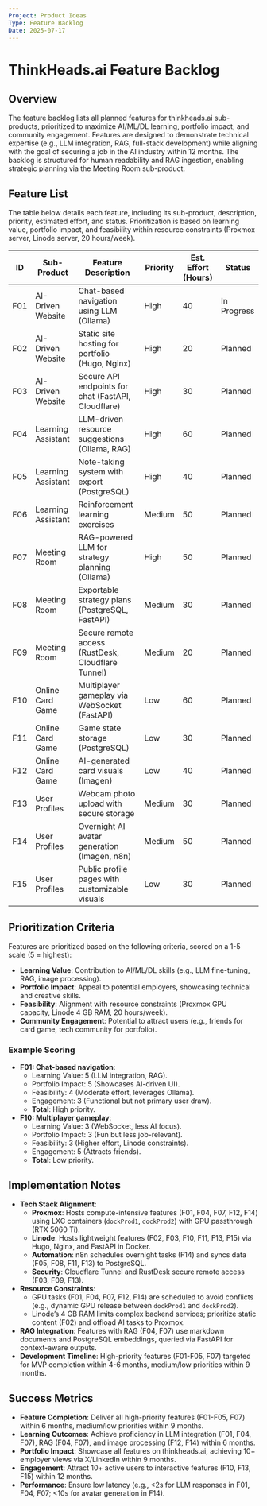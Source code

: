 ```yaml
---
Project: Product Ideas
Type: Feature Backlog
Date: 2025-07-17
---
```


# ThinkHeads.ai Feature Backlog

## Overview
The feature backlog lists all planned features for thinkheads.ai sub-products, prioritized to maximize AI/ML/DL learning, portfolio impact, and community engagement. Features are designed to demonstrate technical expertise (e.g., LLM integration, RAG, full-stack development) while aligning with the goal of securing a job in the AI industry within 12 months. The backlog is structured for human readability and RAG ingestion, enabling strategic planning via the Meeting Room sub-product.

## Feature List
The table below details each feature, including its sub-product, description, priority, estimated effort, and status. Prioritization is based on learning value, portfolio impact, and feasibility within resource constraints (Proxmox server, Linode server, 20 hours/week).

| ID  | Sub-Product         | Feature Description                                  | Priority | Est. Effort (Hours) | Status       |
|-----|---------------------|-----------------------------------------------------|----------|---------------------|--------------|
| F01 | AI-Driven Website   | Chat-based navigation using LLM (Ollama)            | High     | 40                  | In Progress  |
| F02 | AI-Driven Website   | Static site hosting for portfolio (Hugo, Nginx)     | High     | 20                  | Planned      |
| F03 | AI-Driven Website   | Secure API endpoints for chat (FastAPI, Cloudflare) | High     | 30                  | Planned      |
| F04 | Learning Assistant  | LLM-driven resource suggestions (Ollama, RAG)       | High     | 60                  | Planned      |
| F05 | Learning Assistant  | Note-taking system with export (PostgreSQL)         | High     | 40                  | Planned      |
| F06 | Learning Assistant  | Reinforcement learning exercises                    | Medium   | 50                  | Planned      |
| F07 | Meeting Room        | RAG-powered LLM for strategy planning (Ollama)      | High     | 50                  | Planned      |
| F08 | Meeting Room        | Exportable strategy plans (PostgreSQL, FastAPI)     | Medium   | 30                  | Planned      |
| F09 | Meeting Room        | Secure remote access (RustDesk, Cloudflare Tunnel)  | Medium   | 20                  | Planned      |
| F10 | Online Card Game    | Multiplayer gameplay via WebSocket (FastAPI)        | Low      | 60                  | Planned      |
| F11 | Online Card Game    | Game state storage (PostgreSQL)                     | Low      | 30                  | Planned      |
| F12 | Online Card Game    | AI-generated card visuals (Imagen)                  | Low      | 40                  | Planned      |
| F13 | User Profiles       | Webcam photo upload with secure storage            | Medium   | 30                  | Planned      |
| F14 | User Profiles       | Overnight AI avatar generation (Imagen, n8n)        | Medium   | 50                  | Planned      |
| F15 | User Profiles       | Public profile pages with customizable visuals      | Low      | 30                  | Planned      |

## Prioritization Criteria
Features are prioritized based on the following criteria, scored on a 1-5 scale (5 = highest):
- **Learning Value**: Contribution to AI/ML/DL skills (e.g., LLM fine-tuning, RAG, image processing).
- **Portfolio Impact**: Appeal to potential employers, showcasing technical and creative skills.
- **Feasibility**: Alignment with resource constraints (Proxmox GPU capacity, Linode 4 GB RAM, 20 hours/week).
- **Community Engagement**: Potential to attract users (e.g., friends for card game, tech community for portfolio).

### Example Scoring
- **F01: Chat-based navigation**:
  - Learning Value: 5 (LLM integration, RAG).
  - Portfolio Impact: 5 (Showcases AI-driven UI).
  - Feasibility: 4 (Moderate effort, leverages Ollama).
  - Engagement: 3 (Functional but not primary user draw).
  - **Total**: High priority.
- **F10: Multiplayer gameplay**:
  - Learning Value: 3 (WebSocket, less AI focus).
  - Portfolio Impact: 3 (Fun but less job-relevant).
  - Feasibility: 3 (Higher effort, Linode constraints).
  - Engagement: 5 (Attracts friends).
  - **Total**: Low priority.

## Implementation Notes
- **Tech Stack Alignment**:
  - **Proxmox**: Hosts compute-intensive features (F01, F04, F07, F12, F14) using LXC containers (`dockProd1`, `dockProd2`) with GPU passthrough (RTX 5060 Ti).
  - **Linode**: Hosts lightweight features (F02, F03, F10, F11, F13, F15) via Hugo, Nginx, and FastAPI in Docker.
  - **Automation**: n8n schedules overnight tasks (F14) and syncs data (F05, F08, F11, F13) to PostgreSQL.
  - **Security**: Cloudflare Tunnel and RustDesk secure remote access (F03, F09, F13).
- **Resource Constraints**:
  - GPU tasks (F01, F04, F07, F12, F14) are scheduled to avoid conflicts (e.g., dynamic GPU release between `dockProd1` and `dockProd2`).
  - Linode’s 4 GB RAM limits complex backend services; prioritize static content (F02) and offload AI tasks to Proxmox.
- **RAG Integration**: Features with RAG (F04, F07) use markdown documents and PostgreSQL embeddings, queried via FastAPI for context-aware outputs.
- **Development Timeline**: High-priority features (F01-F05, F07) targeted for MVP completion within 4-6 months, medium/low priorities within 9 months.

## Success Metrics
- **Feature Completion**: Deliver all high-priority features (F01-F05, F07) within 6 months, medium/low priorities within 9 months.
- **Learning Outcomes**: Achieve proficiency in LLM integration (F01, F04, F07), RAG (F04, F07), and image processing (F12, F14) within 6 months.
- **Portfolio Impact**: Showcase all features on thinkheads.ai, achieving 10+ employer views via X/LinkedIn within 9 months.
- **Engagement**: Attract 10+ active users to interactive features (F10, F13, F15) within 12 months.
- **Performance**: Ensure low latency (e.g., <2s for LLM responses in F01, F04, F07; <10s for avatar generation in F14).
